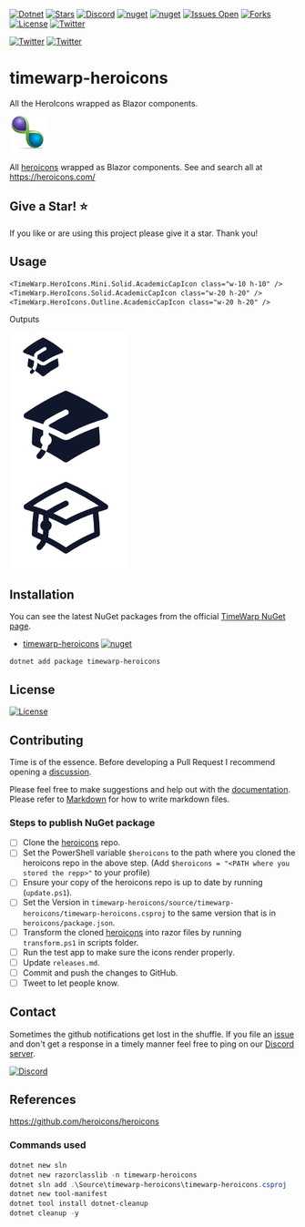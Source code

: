 [![Dotnet](https://img.shields.io/badge/dotnet-6.0-blue)](https://dotnet.microsoft.com)
[![Stars](https://img.shields.io/github/stars/TimeWarpEngineering/timewarp-heroicons?logo=github)](https://github.com/TimeWarpEngineering/timewarp-heroicons)
[![Discord](https://img.shields.io/discord/715274085940199487?logo=discord)](https://discord.gg/7F4bS2T)
[![nuget](https://img.shields.io/nuget/v/timewarp-heroicons?logo=nuget)](https://www.nuget.org/packages/timewarp-heroicons/)
[![nuget](https://img.shields.io/nuget/dt/timewarp-heroicons?logo=nuget)](https://www.nuget.org/packages/timewarp-heroicons/)
[![Issues Open](https://img.shields.io/github/issues/TimeWarpEngineering/timewarp-heroicons?logo=github)](https://github.com/TimeWarpEngineering/timewarp-heroicons/issues)
[![Forks](https://img.shields.io/github/forks/TimeWarpEngineering/timewarp-heroicons)](https://github.com/TimeWarpEngineering/timewarp-heroicons)
[![License](https://img.shields.io/github/license/TimeWarpEngineering/timewarp-heroicons?logo=github)](https://unlicense.org)
[![Twitter](https://img.shields.io/twitter/url?style=social&url=https%3A%2F%2Fgithub.com%2FTimeWarpEngineering%2Ftimewarp-heroicons)](https://twitter.com/intent/tweet?url=https://github.com/TimeWarpEngineering/timewarp-heroicons)

[![Twitter](https://img.shields.io/twitter/follow/StevenTCramer.svg)](https://twitter.com/intent/follow?screen_name=StevenTCramer)
[![Twitter](https://img.shields.io/twitter/follow/TheFreezeTeam1.svg)](https://twitter.com/intent/follow?screen_name=TheFreezeTeam1)


# timewarp-heroicons
All the HeroIcons wrapped as Blazor components.

![TimeWarp Logo](assets/Logo.png)

All [heroicons](https://github.com/tailwindlabs/heroicons) wrapped as Blazor components.
See and search all at https://heroicons.com/

## Give a Star! :star:

If you like or are using this project please give it a star. Thank you!

## Usage

```razor
<TimeWarp.HeroIcons.Mini.Solid.AcademicCapIcon class="w-10 h-10" />
<TimeWarp.HeroIcons.Solid.AcademicCapIcon class="w-20 h-20" />
<TimeWarp.HeroIcons.Outline.AcademicCapIcon class="w-20 h-20" />
```

Outputs

![](assets/sample-output.png)  

## Installation

You can see the latest NuGet packages from the official [TimeWarp NuGet page](https://www.nuget.org/profiles/TimeWarp.Enterprises).

* [timewarp-heroicons](https://www.nuget.org/packages/timewarp-heroicons/) [![nuget](https://img.shields.io/nuget/v/timewarp-heroicons?logo=nuget)](https://www.nuget.org/packages/timewarp-heroicons/)

```console
dotnet add package timewarp-heroicons
```

## License

[![License](https://img.shields.io/github/license/TimeWarpEngineering/timewarp-heroicons?logo=github)](https://unlicense.org)

## Contributing

Time is of the essence.  Before developing a Pull Request I recommend opening a [discussion](https://github.com/TimeWarpEngineering/timewarp-heroicons/discussions).

Please feel free to make suggestions and help out with the [documentation](https://timewarpengineering.github.io/timewarp-heroicons/).
Please refer to [Markdown](http://daringfireball.net/projects/markdown/) for how to write markdown files.

### Steps to publish NuGet package

* [ ] Clone the [heroicons](https://github.com/tailwindlabs/heroicons) repo.
* [ ] Set the PowerShell variable `$heroicons` to the path where you cloned the heroicons repo in the above step. (Add `$heroicons = "<PATH where you stored the repp>"` to your profile)
* [ ] Ensure your copy of the heroicons repo is up to date by running (`update.ps1`).
* [ ] Set the Version in `timewarp-heroicons/source/timewarp-heroicons/timewarp-heroicons.csproj` to the same version that is in `heroicons/package.json`.
* [ ] Transform the cloned [heroicons](https://github.com/tailwindlabs/heroicons) into razor files by running `transform.ps1` in scripts folder.
* [ ] Run the test app to make sure the icons render properly.
* [ ] Update `releases.md`.
* [ ] Commit and push the changes to GitHub.
* [ ] Tweet to let people know.

## Contact

Sometimes the github notifications get lost in the shuffle.  If you file an [issue](https://github.com/TimeWarpEngineering/timewarp-heroicons/issues) and don't get a response in a timely manner feel free to ping on our [Discord server](https://discord.gg/A55JARGKKP).

[![Discord](https://img.shields.io/discord/715274085940199487?logo=discord)](https://discord.gg/7F4bS2T)

## References

https://github.com/heroicons/heroicons

### Commands used

```PowerShell
dotnet new sln
dotnet new razorclasslib -n timewarp-heroicons
dotnet sln add .\Source\timewarp-heroicons\timewarp-heroicons.csproj
dotnet new tool-manifest
dotnet tool install dotnet-cleanup
dotnet cleanup -y
```